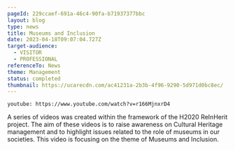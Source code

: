 ```yaml
---
pageId: 229ccaef-691a-46c4-90fa-b71937377bbc
layout: blog
type: news
title: Museums and Inclusion
date: 2023-04-18T09:07:04.727Z
target-audience:
  - VISITOR
  - PROFESSIONAL
referenceTo: News
theme: Management
status: completed
thumbnail: https://ucarecdn.com/ac41231a-2b3b-4f96-9290-5d971d0bc8ec/
---
```

`youtube: https://www.youtube.com/watch?v=r166MjnxrD4`

A series of videos was created within the framework of the H2020 ReInHerit project. The aim of these videos is to raise awareness on Cultural Heritage management and to highlight issues related to the role of museums in our societies. This video is focusing on the theme of Museums and Inclusion.